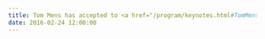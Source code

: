 ```yaml
---
title: Tom Mens has accepted to <a href="/program/keynotes.html#TomMens">keynote</a>!
date: 2016-02-24 12:00:00
---
```

